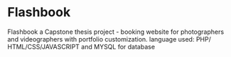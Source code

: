 # Flashbook
Flashbook a Capstone thesis project - booking website for photographers and videographers with portfolio customization. language used: PHP/ HTML/CSS/JAVASCRIPT and MYSQL for database
